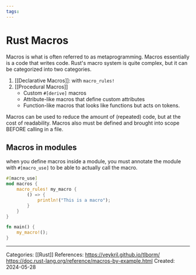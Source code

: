 ```yaml
---
tags:
---
```

# Rust Macros
Macros is what is often referred to as metaprogramming. Macros essentially is a code that writes code. Rust's macro system is quite complex, but it can be categorized into two categories.

1) [[Declarative Macros]]: with `macro_rules!`
2) [[Procedural Macros]]
	- Custom `#[derive]` macros
	- Attribute-like macros that define custom attributes
	- Function-like macros that looks like functions but acts on tokens.

Macros can be used to reduce the amount of (repeated) code, but at the cost of readability. Macros also must be defined and brought into scope BEFORE calling in a file.

## Macros in modules
when you define macros inside a module, you must annotate the module with `#[macro_use]` to be able to actually call the macro.
``` rust
#[macro_use]
mod macros {
	macro_rules! my_macro {
		() => {
			println!("This is a macro");
		}
	}
}

fn main() {
	my_macro!();
}
```

---
Categories: [[Rust]]
References:
https://veykril.github.io/tlborm/
https://doc.rust-lang.org/reference/macros-by-example.html
Created: 2024-05-28
